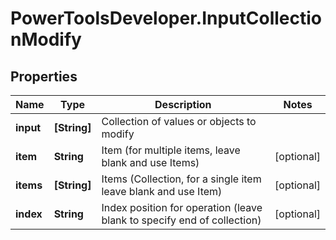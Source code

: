 # PowerToolsDeveloper.InputCollectionModify

## Properties

Name | Type | Description | Notes
------------ | ------------- | ------------- | -------------
**input** | **[String]** | Collection of values or objects to modify | 
**item** | **String** | Item (for multiple items, leave blank and use Items) | [optional] 
**items** | **[String]** | Items (Collection, for a single item leave blank and use Item) | [optional] 
**index** | **String** | Index position for operation (leave blank to specify end of collection) | [optional] 


